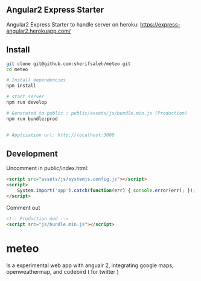 ## Angular2 Express Starter

Angular2 Express Starter to handle server on heroku: https://express-angular2.herokuapp.com/


## Install
```bash
git clone git@github.com:sherifsaleh/meteo.git
cd meteo

# Install dependencies
npm install

# start server
npm run develop

# Generated to public : public/assets/js/bundle.min.js (Production)
npm run bundle:prod


# Applciation url: http://localhost:3000
```

## Development
Uncomment in public/index.html:

```html
<script src="assets/js/systemjs.config.js"></script>
<script>
    System.import('app').catch(function(err) { console.error(err); });
</script>
```

Comment out
```html
<!-- Production mod -->
<script src="js/bundle.min.js"></script>
```
# meteo

Is a experimental web app with angualr 2, integrating google maps, openweathermap, and codebird ( for twitter )
